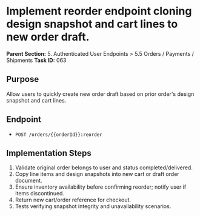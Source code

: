 # Implement reorder endpoint cloning design snapshot and cart lines to new order draft.

**Parent Section:** 5. Authenticated User Endpoints > 5.5 Orders / Payments / Shipments
**Task ID:** 063

## Purpose
Allow users to quickly create new order draft based on prior order's design snapshot and cart lines.

## Endpoint
- `POST /orders/{{orderId}}:reorder`

## Implementation Steps
1. Validate original order belongs to user and status completed/delivered.
2. Copy line items and design snapshots into new cart or draft order document.
3. Ensure inventory availability before confirming reorder; notify user if items discontinued.
4. Return new cart/order reference for checkout.
5. Tests verifying snapshot integrity and unavailability scenarios.
